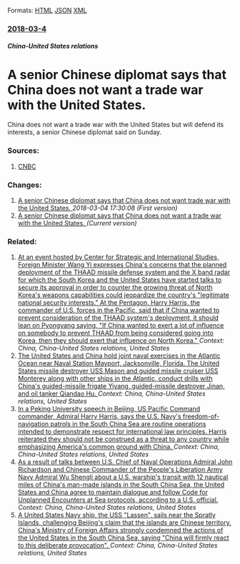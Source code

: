 
Formats: [HTML](/news/2018/03/4/a-senior-chinese-diplomat-says-that-china-does-not-want-a-trade-war-with-the-united-states.html)  [JSON](/news/2018/03/4/a-senior-chinese-diplomat-says-that-china-does-not-want-a-trade-war-with-the-united-states.json)  [XML](/news/2018/03/4/a-senior-chinese-diplomat-says-that-china-does-not-want-a-trade-war-with-the-united-states.xml)  

### [2018-03-4](/news/2018/03/4/index.md)

##### China-United States relations
# A senior Chinese diplomat says that China does not want a trade war with the United States. 

China does not want a trade war with the United States but will defend its interests, a senior Chinese diplomat said on Sunday.


### Sources:

1. [CNBC](https://www.cnbc.com/2018/03/04/china-says-it-does-not-want-a-trade-war-with-us.html)

### Changes:

1. [A senior Chinese diplomat says that China does not want trade war with the United States. ](/news/2018/03/4/a-senior-chinese-diplomat-says-that-china-does-not-want-trade-war-with-the-united-states.md) _2018-03-04 17:30:08 (First version)_
1. [A senior Chinese diplomat says that China does not want a trade war with the United States. ](/news/2018/03/4/a-senior-chinese-diplomat-says-that-china-does-not-want-a-trade-war-with-the-united-states.md) _(Current version)_

### Related:

1. [At an event hosted by Center for Strategic and International Studies, Foreign Minister Wang Yi expresses China's concerns that the planned deployment of the THAAD missile defense system and the X band radar for which the South Korea and the United States have started talks to secure its approval in order to counter the growing threat of North Korea's weapons capabilities could jeopardize the country's "legitimate national security interests." At the Pentagon, Harry Harris, the commander of U.S. forces in the Pacific, said that if China wanted to prevent consideration of the THAAD system's deployment, it should lean on Pyongyang saying, "If China wanted to exert a lot of influence on somebody to prevent THAAD from being considered going into Korea, then they should exert that influence on North Korea." ](/news/2016/02/25/at-an-event-hosted-by-center-for-strategic-and-international-studies-foreign-minister-wang-yi-expresses-china-s-concerns-that-the-planned-d.md) _Context: China, China-United States relations, United States_
2. [The United States and China hold joint naval exercises in the Atlantic Ocean near Naval Station Mayport, Jacksonville, Florida. The United States missile destroyer USS Mason and guided missile cruiser USS Monterey along with other ships in the Atlantic, conduct drills with China's guided-missile frigate Yiyang, guided-missile destroyer Jinan, and oil tanker Qiandao Hu. ](/news/2015/11/7/the-united-states-and-china-hold-joint-naval-exercises-in-the-atlantic-ocean-near-naval-station-mayport-jacksonville-florida-the-united-s.md) _Context: China, China-United States relations, United States_
3. [In a Peking University speech in Beijing, US Pacific Command commander, Admiral Harry Harris, says the U.S. Navy's freedom-of-navigation patrols in the South China Sea are routine operations intended to demonstrate respect for international law principles. Harris reiterated they should not be construed as a threat to any country while emphasizing America's common ground with China. ](/news/2015/11/3/in-a-peking-university-speech-in-beijing-us-pacific-command-commander-admiral-harry-harris-says-the-u-s-navyas-freedom-of-navigation-p.md) _Context: China, China-United States relations, United States_
4. [As a result of talks between U.S. Chief of Naval Operations Admiral John Richardson and Chinese Commander of the People's Liberation Army Navy Admiral Wu Shengli about a U.S. warship's transit with 12 nautical miles of China's man-made islands in the South China Sea, the United States and China agree to maintain dialogue and follow Code for Unplanned Encounters at Sea protocols, according to a U.S. official. ](/news/2015/10/29/as-a-result-of-talks-between-u-s-chief-of-naval-operations-admiral-john-richardson-and-chinese-commander-of-the-people-s-liberation-army-na.md) _Context: China, China-United States relations, United States_
5. [A United States Navy ship, the USS "Lassen", sails near the Spratly Islands, challenging Beijing's claim that the islands are Chinese territory. China's Ministry of Foreign Affairs strongly condemned the actions of the United States in the South China Sea, saying "China will firmly react to this deliberate provocation". ](/news/2015/10/27/a-united-states-navy-ship-the-uss-lassen-sails-near-the-spratly-islands-challenging-beijing-s-claim-that-the-islands-are-chinese-territ.md) _Context: China, China-United States relations, United States_

